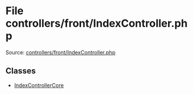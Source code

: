 File controllers/front/IndexController.php
=========

Source: [controllers/front/IndexController.php](https://github.com/PrestaShop/PrestaShop/blob/1.5.2.0/controllers/front/IndexController.php)


Classes
-------

* [IndexControllerCore](class.IndexControllerCore.md)

